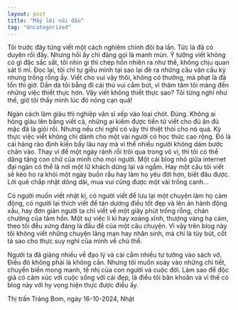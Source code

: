 ```yaml
---
layout: post
title: "Mấy lời nói đầu"
tag: "Uncategorized"
---
```


Tôi trước đây từng viết một cách nghiêm chỉnh đôi ba lần. Tức là đã có duyên rồi đấy. Nhưng hồi ấy chỉ đáng gọi là manh mún. Ý tưởng viết không có gì đặc sắc sất, tôi nhìn gì thì chép hồn nhiên ra như thế, không chịu quan sát tỉ mỉ. Đọc lại, tôi chỉ tự giễu mình tại sao lại đẻ ra những câu văn cầu kỳ nhưng trống rỗng ấy. Viết cho vui vậy thôi, không có thưởng, mà phạt là đã tốn thì giờ. Dần dà tôi bẵng đi cái thú vui cầm bút, vì thâm tâm tôi màng đến những việc thiết thực hơn. Vậy viết không thiết thực sao? Tôi từng nghĩ như thế, giờ tôi thấy mình lúc đó nông cạn quá!

Ngàn cách làm giàu thì nghiệp văn sĩ xếp vào loại chót. Đúng. Không ai hòng giàu lên bằng viết cả, những ai kiếm được tiền từ viết cho đủ ăn đủ mặc đã là giỏi rồi. Nhưng nếu chỉ nghĩ có vậy thì thiệt thòi cho nó quá. Kỳ thực việc viết không chỉ dành cho một vài người có học thức cao rộng. Đó là cái hàng rào định kiến bấy lâu nay mà vì thế nhiều người không dám bước chân vào. Thay vì để một ngày rảnh rỗi trôi qua trong vô vị, thì tôi có thể dâng tặng con chữ của mình cho mọi người. Một cái blog nhỏ giữa internet đại ngàn có thể là nơi một lữ khách dừng lại và ngẫm. Hay một câu tôi viết sẽ kéo họ ra khỏi một ngày buồn rầu hay làm họ yêu đời hơn, biết đâu được. Lời quê chắp nhặt dông dài, mua vui cũng được một vài trống canh...

Có người muốn viết nhật kí, có người viết để lưu lại một chuyện làm họ cảm động, có người lại thích viết để tán dương điều tốt đẹp và lên án hành động xấu, hay đơn giản người ta chỉ viết về một giây phút trống rỗng, chán chường của tâm hồn. Một sự việc li kì hay xoàng xĩnh, thượng vàng hạ cám, theo tôi đều xứng đáng là đầu đề của một câu chuyện. Vì vậy trên blog này tôi không viết những chuyện lãng mạn hay nhân sinh, mà chỉ là tùy bút, cốt tả sao cho thực suy nghĩ của mình về chủ thể.

Người ta đã giảng nhiều về đạo lý và cài cắm nhiều tư tưởng vào sách vở. Điều đó không phải là không cần. Nhưng tôi muốn xoáy vào những chi tiết, chuyển biến mong manh, tế nhị của con người và cuộc đời. Làm sao để độc giả có cảm xúc với cuộc sống với cái đẹp, là điều tôi băn khoăn và vì thế có blog này với hy vọng hiện thực được điều ấy.

Thị trấn Trảng Bom, ngày 16-10-2024,
Nhật

